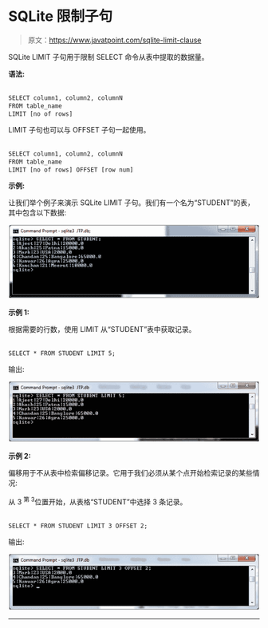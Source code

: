 # SQLite 限制子句

> 原文：<https://www.javatpoint.com/sqlite-limit-clause>

SQLite LIMIT 子句用于限制 SELECT 命令从表中提取的数据量。

**语法:**

```

SELECT column1, column2, columnN 
FROM table_name
LIMIT [no of rows] 

```

LIMIT 子句也可以与 OFFSET 子句一起使用。

```

SELECT column1, column2, columnN 
FROM table_name
LIMIT [no of rows] OFFSET [row num] 

```

**示例:**

让我们举个例子来演示 SQLite LIMIT 子句。我们有一个名为“STUDENT”的表，其中包含以下数据:

![Sqlite Limit clause 1](img/a4481ff82a326d38aaa7b854b72f1925.png)

**示例 1:**

根据需要的行数，使用 LIMIT 从“STUDENT”表中获取记录。

```

SELECT * FROM STUDENT LIMIT 5; 

```

输出:

![Sqlite Limit clause 2](img/f63c567f4c93b1c27aaea143bc37c74c.png)

**示例 2:**

偏移用于不从表中检索偏移记录。它用于我们必须从某个点开始检索记录的某些情况:

从 3 <sup>第 3</sup>位置开始，从表格“STUDENT”中选择 3 条记录。

```

SELECT * FROM STUDENT LIMIT 3 OFFSET 2; 

```

输出:

![Sqlite Limit clause 3](img/86c928b53d796dc43229411ac79ac534.png)

* * *